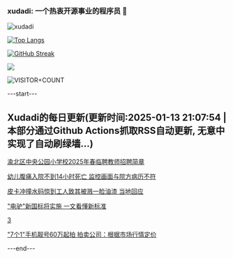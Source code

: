 ### xudadi: 一个热衷开源事业的程序员 👋

![xudadi](https://github-readme-stats-git-masterorgs-github-readme-stats-team.vercel.app/api?username=xudadi)

[![Top Langs](https://github-readme-stats.vercel.app/api/top-langs/?username=xudadi)](https://github.com/anuraghazra/github-readme-stats)

[![GitHub Streak](https://streak-stats.demolab.com?user=xudadi&locale=zh_Hans)](https://git.io/streak-stats)

![](https://raw.githubusercontent.com/xudadi/xudadi/main/assets/github-contribution-grid-snake.svg)

![VISITOR+COUNT](https://komarev.com/ghpvc/?username=xudadi&label=VISITOR+COUNT)


---start---

## Xudadi的每日更新(更新时间:2025-01-13 21:07:54 | 本部分通过Github Actions抓取RSS自动更新, 无意中实现了自动刷绿墙...)

[渝北区中央公园小学校2025年春临聘教师招聘简章](https://www.gongkaoleida.com/article/2263872)

[幼儿腹痛入院不到14小时死亡 监控画面与院方病历不符](https://m.163.com/news/article/JLQ0IV3D051492T3.html)

[皮卡冲撞水码惊到工人致其被溅一脸油漆 当地回应](https://m.163.com/news/article/JLQ0IVAU051492T3.html)

["电驴"新国标将实施 一文看懂新标准](https://m.163.com/news/article/JLPUS7VH000189PS.html)

[3](https://m.163.com/touch/news/sub/domestic)

["7个1"手机靓号60万起拍 拍卖公司：根据市场行情定价](https://m.163.com/news/article/JLPPO41M053469M5.html)

---end---
